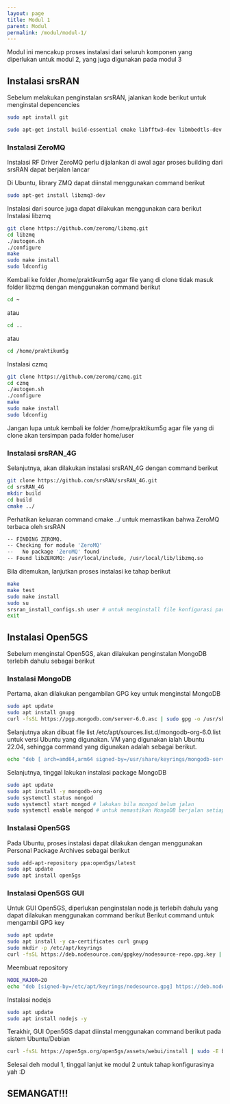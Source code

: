 ```yaml
---
layout: page
title: Modul 1
parent: Modul
permalink: /modul/modul-1/
---
```

Modul ini mencakup proses instalasi dari seluruh komponen yang diperlukan untuk modul 2, yang juga digunakan pada modul 3
## Instalasi srsRAN
Sebelum melakukan penginstalan srsRAN, jalankan kode berikut untuk menginstal depencencies
```bash
sudo apt install git
```
```bash
sudo apt-get install build-essential cmake libfftw3-dev libmbedtls-dev libboost-program-options-dev libconfig++-dev libsctp-dev
```
### Instalasi ZeroMQ
Instalasi RF Driver ZeroMQ perlu dijalankan di awal agar proses building dari srsRAN dapat berjalan lancar

Di Ubuntu, library ZMQ dapat diinstal menggunakan command berikut
```bash
sudo apt-get install libzmq3-dev
```
Instalasi dari source juga dapat dilakukan menggunakan cara berikut
Instalasi libzmq
```bash
git clone https://github.com/zeromq/libzmq.git
cd libzmq
./autogen.sh
./configure
make
sudo make install
sudo ldconfig
```
Kembali ke folder /home/praktikum5g agar file yang di clone tidak masuk folder libzmq dengan menggunakan command berikut
```bash
cd ~
```
atau
```bash
cd ..
```
atau
```bash
cd /home/praktikum5g
```
Instalasi czmq
```bash
git clone https://github.com/zeromq/czmq.git
cd czmq
./autogen.sh
./configure
make
sudo make install
sudo ldconfig
```
Jangan lupa untuk kembali ke folder /home/praktikum5g agar file yang di clone akan tersimpan pada folder home/user
### Instalasi srsRAN_4G
Selanjutnya, akan dilakukan instalasi srsRAN_4G dengan command berikut
```bash
git clone https://github.com/srsRAN/srsRAN_4G.git
cd srsRAN_4G
mkdir build
cd build
cmake ../
```
Perhatikan keluaran command cmake ../ untuk memastikan bahwa ZeroMQ terbaca oleh srsRAN
```bash
-- FINDING ZEROMQ.
-- Checking for module 'ZeroMQ'
--   No package 'ZeroMQ' found
-- Found libZEROMQ: /usr/local/include, /usr/local/lib/libzmq.so
```
Bila ditemukan, lanjutkan proses instalasi ke tahap berikut
```bash
make
make test
sudo make install
sudo su
srsran_install_configs.sh user # untuk menginstall file konfigurasi pada /root/.config/srsran/
exit
```
## Instalasi Open5GS
Sebelum menginstal Open5GS, akan dilakukan penginstalan MongoDB terlebih dahulu sebagai berikut
### Instalasi MongoDB
Pertama, akan dilakukan pengambilan GPG key untuk menginstal MongoDB
```bash
sudo apt update
sudo apt install gnupg
curl -fsSL https://pgp.mongodb.com/server-6.0.asc | sudo gpg -o /usr/share/keyrings/mongodb-server-6.0.gpg --dearmor
```
Selanjutnya akan dibuat file list /etc/apt/sources.list.d/mongodb-org-6.0.list untuk versi Ubuntu yang digunakan. VM yang digunakan ialah Ubuntu 22.04, sehingga command yang digunakan adalah sebagai berikut.
```bash
echo "deb [ arch=amd64,arm64 signed-by=/usr/share/keyrings/mongodb-server-6.0.gpg] https://repo.mongodb.org/apt/ubuntu jammy/mongodb-org/6.0 multiverse" | sudo tee /etc/apt/sources.list.d/mongodb-org-6.0.list
```
Selanjutnya, tinggal lakukan instalasi package MongoDB
```bash
sudo apt update
sudo apt install -y mongodb-org
sudo systemctl status mongod
sudo systemctl start mongod # lakukan bila mongod belum jalan
sudo systemctl enable mongod # untuk memastikan MongoDB berjalan setiap booting
```
### Instalasi Open5GS
Pada Ubuntu, proses instalasi dapat dilakukan dengan menggunakan Personal Package Archives sebagai berikut
```bash
sudo add-apt-repository ppa:open5gs/latest
sudo apt update
sudo apt install open5gs
```
### Instalasi Open5GS GUI
Untuk GUI Open5GS, diperlukan penginstalan node.js terlebih dahulu yang dapat dilakukan menggunakan command berikut
Berikut command untuk mengambil GPG key
```bash
sudo apt update
sudo apt install -y ca-certificates curl gnupg
sudo mkdir -p /etc/apt/keyrings
curl -fsSL https://deb.nodesource.com/gpgkey/nodesource-repo.gpg.key | sudo gpg --dearmor -o /etc/apt/keyrings/nodesource.gpg
```
Meembuat repository
```bash
NODE_MAJOR=20
echo "deb [signed-by=/etc/apt/keyrings/nodesource.gpg] https://deb.nodesource.com/node_$NODE_MAJOR.x nodistro main" | sudo tee /etc/apt/sources.list.d/nodesource.list
```
Instalasi nodejs
```bash
sudo apt update
sudo apt install nodejs -y
```
Terakhir, GUI Open5GS dapat diinstal menggunakan command berikut pada sistem Ubuntu/Debian
```bash
curl -fsSL https://open5gs.org/open5gs/assets/webui/install | sudo -E bash -
```

Selesai deh modul 1, tinggal lanjut ke modul 2 untuk tahap konfigurasinya yah :D
## SEMANGAT!!!

